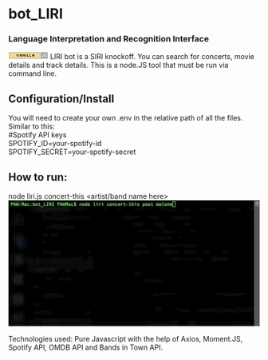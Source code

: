 # bot_LIRI
### Language Interpretation and Recognition Interface
![](vanillaJS.png)
LIRI bot is a SIRI knockoff. You can search for concerts, movie details and track details. This is a node.JS tool that must be run via command line.

## Configuration/Install
You will need to create your own .env in the relative path of all the files. Similar to this:  
#Spotify API keys  
SPOTIFY_ID=your-spotify-id  
SPOTIFY_SECRET=your-spotify-secret  

## How to run:
node liri.js concert-this <artist/band name here>
![](LIRI_concert-this_functionality.gif)

Technologies used: Pure Javascript with the help of Axios, Moment.JS, Spotify API, OMDB API and Bands in Town API.
